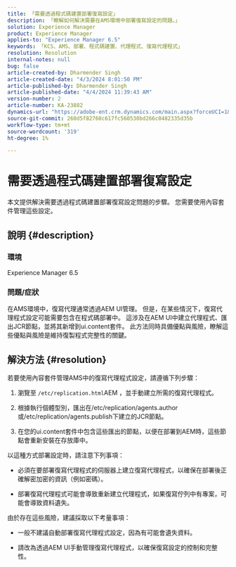 ```yaml
---
title: 「需要透過程式碼建置部署復寫設定」
description: 「瞭解如何解決需要在AMS環境中部署復寫設定的問題。」
solution: Experience Manager
product: Experience Manager
applies-to: "Experience Manager 6.5"
keywords: 「KCS、AMS、部署、程式碼建置、代理程式、復寫代理程式」
resolution: Resolution
internal-notes: null
bug: false
article-created-by: Dharmender Singh
article-created-date: "4/3/2024 8:01:50 PM"
article-published-by: Dharmender Singh
article-published-date: "4/4/2024 11:39:43 AM"
version-number: 2
article-number: KA-23882
dynamics-url: "https://adobe-ent.crm.dynamics.com/main.aspx?forceUCI=1&pagetype=entityrecord&etn=knowledgearticle&id=1a6b50fd-f4f1-ee11-904b-6045bd04ed02"
source-git-commit: 260d5f82760c617fc560530bd266c0482335d35b
workflow-type: tm+mt
source-wordcount: '319'
ht-degree: 1%

---
```


# 需要透過程式碼建置部署復寫設定


本文提供解決需要透過程式碼建置部署復寫設定問題的步驟。 您需要使用內容套件管理這些設定。

## 說明 {#description}


### 環境

Experience Manager 6.5

### 問題/症狀

在AMS環境中，復寫代理通常透過AEM UI管理。 但是，在某些情況下，復寫代理程式設定可能需要包含在程式碼部署中。 這涉及在AEM UI中建立代理程式、匯出JCR節點，並將其新增到ui.content套件。 此方法同時具備優點與風險，瞭解這些優點與風險是維持復製程式完整性的關鍵。


## 解決方法 {#resolution}


若要使用內容套件管理AMS中的復寫代理程式設定，請遵循下列步驟：

1. 瀏覽至 `/etc/replication.html`AEM ，並手動建立所需的復寫代理程式。


2. 根據執行個體型別，匯出在/etc/replication/agents.author或/etc/replication/agents.publish下建立的JCR節點。


3. 在您的ui.content套件中包含這些匯出的節點，以便在部署到AEM時，這些節點會重新安裝在存放庫中。


以這種方式部署設定時，請注意下列事項：

- 必須在要部署復寫代理程式的伺服器上建立復寫代理程式，以確保在部署後正確解密加密的資訊（例如密碼）。


- 部署復寫代理程式可能會導致重新建立代理程式，如果復寫佇列中有專案，可能會導致資料遺失。


由於存在這些風險，建議採取以下考量事項：

- 一般不建議自動部署復寫代理程式設定，因為有可能會遺失資料。


- 請改為透過AEM UI手動管理復寫代理程式，以確保復寫設定的控制和完整性。



